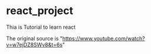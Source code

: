 # react_project

Thia is Tutorial to learn react 

The original source is "https://www.youtube.com/watch?v=w7ejDZ8SWv8&t=6s"
